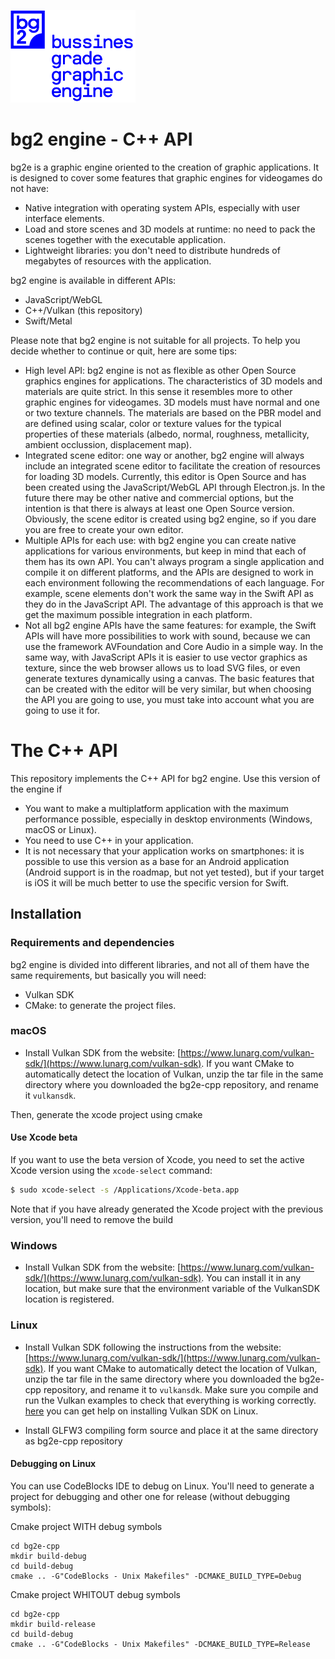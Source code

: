 
![logo](bg2-logo-web.png)

# bg2 engine - C++ API

bg2e is a graphic engine oriented to the creation of graphic applications. It is designed to cover some features that graphic engines for videogames do not have:

- Native integration with operating system APIs, especially with user interface elements.
- Load and store scenes and 3D models at runtime: no need to pack the scenes together with the executable application.
- Lightweight libraries: you don't need to distribute hundreds of megabytes of resources with the application.

bg2 engine is available in different APIs:

- JavaScript/WebGL
- C++/Vulkan (this repository)
- Swift/Metal

Please note that bg2 engine is not suitable for all projects. To help you decide whether to continue or quit, here are some tips:

- High level API: bg2 engine is not as flexible as other Open Source graphics engines for applications. The characteristics of 3D models and materials are quite strict. In this sense it resembles more to other graphic engines for videogames. 3D models must have normal and one or two texture channels. The materials are based on the PBR model and are defined using scalar, color or texture values for the typical properties of these materials (albedo, normal, roughness, metallicity, ambient occlussion, displacement map).
- Integrated scene editor: one way or another, bg2 engine will always include an integrated scene editor to facilitate the creation of resources for loading 3D models. Currently, this editor is Open Source and has been created using the JavaScript/WebGL API through Electron.js. In the future there may be other native and commercial options, but the intention is that there is always at least one Open Source version. Obviously, the scene editor is created using bg2 engine, so if you dare you are free to create your own editor.
- Multiple APIs for each use: with bg2 engine you can create native applications for various environments, but keep in mind that each of them has its own API. You can't always program a single application and compile it on different platforms, and the APIs are designed to work in each environment following the recommendations of each language. For example, scene elements don't work the same way in the Swift API as they do in the JavaScript API. The advantage of this approach is that we get the maximum possible integration in each platform.
- Not all bg2 engine APIs have the same features: for example, the Swift APIs will have more possibilities to work with sound, because we can use the framework AVFoundation and Core Audio in a simple way. In the same way, with JavaScript APIs it is easier to use vector graphics as texture, since the web browser allows us to load SVG files, or even generate textures dynamically using a canvas. The basic features that can be created with the editor will be very similar, but when choosing the API you are going to use, you must take into account what you are going to use it for.

# The C++ API

This repository implements the C++ API for bg2 engine. Use this version of the engine if

- You want to make a multiplatform application with the maximum performance possible, especially in desktop environments (Windows, macOS or Linux).
- You need to use C++ in your application.
- It is not necessary that your application works on smartphones: it is possible to use this version as a base for an Android application (Android support is in the roadmap, but not yet tested), but if your target is iOS it will be much better to use the specific version for Swift.

## Installation

### Requirements and dependencies

bg2 engine is divided into different libraries, and not all of them have the same requirements, but basically you will need:

- Vulkan SDK
- CMake: to generate the project files.

### macOS

- Install Vulkan SDK from the website: [https://www.lunarg.com/vulkan-sdk/](https://www.lunarg.com/vulkan-sdk). If you want CMake to automatically detect the location of Vulkan, unzip the tar file in the same directory where you downloaded the bg2e-cpp repository, and rename it `vulkansdk`.

Then, generate the xcode project using cmake

#### Use Xcode beta

If you want to use the beta version of Xcode, you need to set the active Xcode version using the `xcode-select` command:

```bash
$ sudo xcode-select -s /Applications/Xcode-beta.app
```

Note that if you have already generated the Xcode project with the previous version, you'll need to remove the build

### Windows

- Install Vulkan SDK from the website: [https://www.lunarg.com/vulkan-sdk/](https://www.lunarg.com/vulkan-sdk). You can install it in any location, but make sure that the environment variable of the VulkanSDK location is registered.

### Linux

- Install Vulkan SDK following the instructions from the website: [https://www.lunarg.com/vulkan-sdk/](https://www.lunarg.com/vulkan-sdk). If you want CMake to automatically detect the location of Vulkan, unzip the tar file in the same directory where you downloaded the bg2e-cpp repository, and rename it to `vulkansdk`. Make sure you compile and run the Vulkan examples to check that everything is working correctly. [here](https://vulkan-tutorial.com/Development_environment#page_Linux) you can get help on installing Vulkan SDK on Linux.

- Install GLFW3 compiling form source and place it at the same directory as bg2e-cpp repository


#### Debugging on Linux

You can use CodeBlocks IDE to debug on Linux. You'll need to generate a project for debugging and other one for release (without debugging symbols):

Cmake project WITH debug symbols

```
cd bg2e-cpp
mkdir build-debug
cd build-debug
cmake .. -G"CodeBlocks - Unix Makefiles" -DCMAKE_BUILD_TYPE=Debug
```

Cmake project WHITOUT debug symbols

```
cd bg2e-cpp
mkdir build-release
cd build-debug
cmake .. -G"CodeBlocks - Unix Makefiles" -DCMAKE_BUILD_TYPE=Release
```




